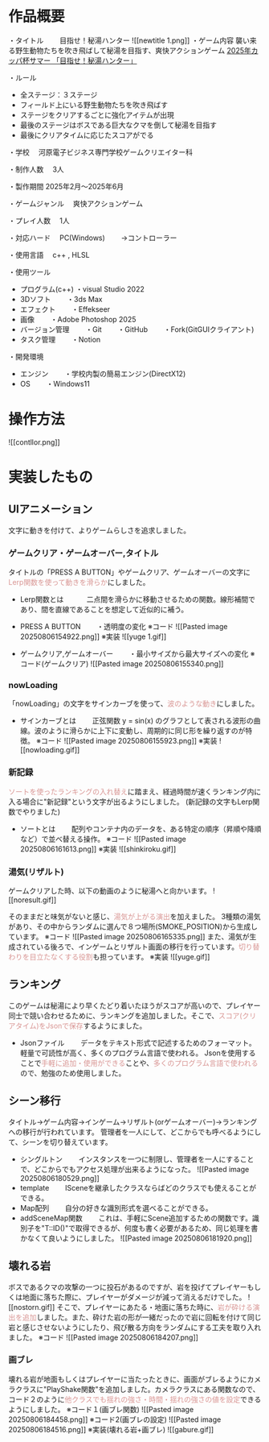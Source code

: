# 作品概要
・タイトル
　　目指せ！秘湯ハンター
![[newtitle 1.png]]
・ゲーム内容
 襲い来る野生動物たちを吹き飛ばして秘湯を目指す、爽快アクションゲーム
[2025年カッパ杯サマー 「目指せ！秘湯ハンター」](https://www.youtube.com/watch?v=eiarcAc5yT4)


・ルール
- 全ステージ：３ステージ
- フィールド上にいる野生動物たちを吹き飛ばす
- ステージをクリアするごとに強化アイテムが出現
- 最後のステージはボスである巨大なクマを倒して秘湯を目指す
- 最後にクリアタイムに応じたスコアがでる

・学校
　河原電子ビジネス専門学校ゲームクリエイター科

・制作人数
　3人

・製作期間
2025年2月～2025年6月

・ゲームジャンル
　爽快アクションゲーム

・プレイ人数
　1人

・対応ハード
　PC(Windows)
　　→コントローラー

・使用言語
　c++ , HLSL

・使用ツール
- プログラム(c++)
   ・visual Studio 2022
- 3Dソフト
　　・3ds Max
- エフェクト
　　・Effekseer
- 画像
　　・Adobe Photoshop 2025
- バージョン管理
　　・Git 
　　・GitHub
　　・Fork(GitGUIクライアント)
- タスク管理
　　・Notion

・開発環境
- エンジン
　　・学校内製の簡易エンジン(DirectX12)
- OS
　　・Windows11

# 操作方法
![[contllor.png]]

# 実装したもの

## UIアニメーション
文字に動きを付けて、よりゲームらしさを追求しました。
### ゲームクリア・ゲームオーバー,タイトル
タイトルの「PRESS A BUTTON」やゲームクリア、ゲームオーバーの文字に<font color="#d99694">Lerp関数を使って動きを滑らか</font>にしました。
- Lerp関数とは
　　　二点間を滑らかに移動させるための関数。線形補間であり、間を直線であることを想定して近似的に補う。
　　　
- PRESS A BUTTON
　　・透明度の変化
※コード
![[Pasted image 20250806154922.png]]
※実装
![[yuge 1.gif]]

- ゲームクリア,ゲームオーバー
　　・最小サイズから最大サイズへの変化
※コード(ゲームクリア)
![[Pasted image 20250806155340.png]]
### nowLoading
「nowLoading」の文字をサインカーブを使って、<font color="#d99694">波のような動き</font>にしました。
- サインカーブとは
　　正弦関数 y = sin(x) のグラフとして表される波形の曲線。波のように滑らかに上下に変動し、周期的に同じ形を繰り返すのが特徴。
※コード
![[Pasted image 20250806155923.png]]
※実装
![[nowloading.gif]]
### 新記録
<font color="#d99694">ソートを使ったランキングの入れ替え</font>に踏まえ、経過時間が速くランキング内に入る場合に"新記録"という文字が出るようにしました。
(新記録の文字もLerp関数でやりました)
- ソートとは
　　配列やコンテナ内のデータを、ある特定の順序（昇順や降順など）で並べ替える操作。
※コード
![[Pasted image 20250806161613.png]]
※実装
![[shinkiroku.gif]]

### 湯気(リザルト)
ゲームクリアした時、以下の動画のように秘湯へと向かいます。
![[noresult.gif]]

そのままだと味気がないと感じ、<font color="#d99694">湯気が上がる演出</font>を加えました。
3種類の湯気があり、その中からランダムに選んで８つ場所(SMOKE_POSITION)から生成しています。
※コード
![[Pasted image 20250806165335.png]]
また、湯気が生成されている後ろで、インゲームとリザルト画面の移行を行っています。<font color="#d99694">切り替わりを目立たなくする役割</font>も担っています。
※実装
![[yuge.gif]]
## ランキング
このゲームは秘湯により早くたどり着いたほうがスコアが高いので、プレイヤー同士で競い合わせるために、ランキングを追加しました。そこで、<font color="#d99694">スコア(クリアタイム)をJsonで保存</font>するようにました。
- Jsonファイル
　　データをテキスト形式で記述するためのフォーマット。軽量で可読性が高く、多くのプログラム言語で使われる。
Jsonを使用することで<font color="#d99694">手軽に追加・使用ができる</font>ことや、<font color="#d99694">多くのプログラム言語で使われる</font>ので、勉強のため使用しました。

## シーン移行
タイトル→ゲーム内容→インゲーム→リザルト(orゲームオーバー)→ランキングへの移行が行われています。
管理者を一人にして、どこからでも呼べるようにして、シーンを切り替えています。
- シングルトン
　　インスタンスを一つに制限し、管理者を一人にすることで、どこからでもアクセス処理が出来るようになった。
![[Pasted image 20250806180529.png]]
- template
　　ISceneを継承したクラスならばどのクラスでも使えることができる。
- Map配列
　　自分の好きな識別形式を選べることができる。
- addSceneMap関数
　　これは、手軽にScene追加するための関数です。識別子を"T::ID()"で取得できるが、何度も書く必要があるため、同じ処理を書かなくて良いようにしました。
![[Pasted image 20250806181920.png]]

## 壊れる岩
ボスであるクマの攻撃の一つに投石があるのですが、岩を投げてプレイヤーもしくは地面に落ちた際に、プレイヤーがダメージが減って消えるだけでした。
![[nostorn.gif]]
そこで、プレイヤーにあたる・地面に落ちた時に、<font color="#d99694">岩が砕ける演出を追加</font>しました。また、砕けた岩の形が一緒だったので岩に回転を付けて同じ岩と感じさせないようにしたり、飛び散る方向をランダムにする工夫を取り入れました。
※コード
![[Pasted image 20250806184207.png]]
### 画ブレ
壊れる岩が地面もしくはプレイヤーに当たったときに、画面がブレるようにカメラクラスに"PlayShake関数"を追加しました。カメラクラスにある関数なので、コード２のように<font color="#d99694">他クラスでも揺れの強さ・時間・揺れの強さの値を設定</font>できるようにしました。
※コード１(画ブレ関数)
![[Pasted image 20250806184458.png]]
※コード2(画ブレの設定)
![[Pasted image 20250806184516.png]]
※実装(壊れる岩+画ブレ)
![[gabure.gif]]